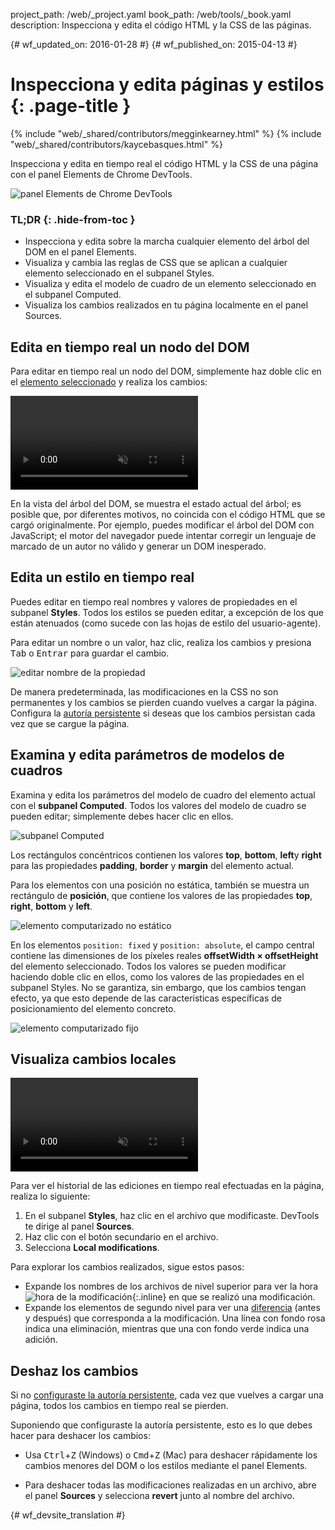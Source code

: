 project_path: /web/_project.yaml
book_path: /web/tools/_book.yaml
description: Inspecciona y edita el código HTML y la CSS de las páginas.

{# wf_updated_on: 2016-01-28 #}
{# wf_published_on: 2015-04-13 #}

# Inspecciona y edita páginas y estilos {: .page-title }

{% include "web/_shared/contributors/megginkearney.html" %}
{% include "web/_shared/contributors/kaycebasques.html" %}

Inspecciona y edita en tiempo real el código HTML y la CSS de una página con 
el panel Elements de Chrome DevTools.

![panel Elements de Chrome DevTools](imgs/elements-panel.png)


### TL;DR {: .hide-from-toc }
- Inspecciona y edita sobre la marcha cualquier elemento del árbol del DOM en el panel Elements.
- Visualiza y cambia las reglas de CSS que se aplican a cualquier elemento seleccionado en el subpanel Styles.
- Visualiza y edita el modelo de cuadro de un elemento seleccionado en el subpanel Computed.
- Visualiza los cambios realizados en tu página localmente en el panel Sources.


## Edita en tiempo real un nodo del DOM

Para editar en tiempo real un nodo del DOM, simplemente haz doble clic en el 
[elemento seleccionado](#inspect-an-element) y realiza los cambios:

<video src="animations/edit-element-name.mp4" style="max-width:100%;"
       loop muted autoplay controls></video>

En la vista del árbol del DOM, se muestra el estado actual del árbol; es posible que, por diferentes motivos, no coincida con el 
código HTML que se cargó originalmente. Por ejemplo, 
puedes modificar el árbol del DOM con JavaScript; el motor del navegador puede intentar 
corregir un lenguaje de marcado de un autor no válido y generar un DOM inesperado.

## Edita un estilo en tiempo real

Puedes editar en tiempo real nombres y valores de propiedades en el subpanel **Styles**. Todos
los estilos se pueden editar, a excepción de los que están atenuados (como sucede
con las hojas de estilo del usuario-agente).

Para editar un nombre o un valor, haz clic, realiza los cambios y presiona
<kbd class="kbd">Tab</kbd> o <kbd class="kbd">Entrar</kbd> para guardar el cambio.

![editar nombre de la propiedad](imgs/edit-property-name.png)

De manera predeterminada, las modificaciones en la CSS no son permanentes y los cambios se pierden 
cuando vuelves a cargar la página. Configura la [autoría 
persistente](/web/tools/setup/setup-workflow) si deseas que los cambios persistan cada vez que 
se cargue la página. 

## Examina y edita parámetros de modelos de cuadros

Examina y edita los parámetros del modelo de cuadro del elemento actual con el 
**subpanel Computed**. Todos los valores del modelo de cuadro se pueden editar; simplemente debes hacer clic 
en ellos.

![subpanel Computed](imgs/computed-pane.png)

Los rectángulos concéntricos contienen los valores **top**, **bottom**, **left**y **right**
para las propiedades **padding**, **border** y **margin**
del elemento actual. 

Para los elementos con una posición no estática, también se muestra un rectángulo de **posición**, 
que contiene los valores de las propiedades **top**, 
**right**, **bottom** y **left**.

![elemento computarizado no estático](imgs/computed-non-static.png)

En los elementos `position: fixed` y `position: absolute`, el campo 
central contiene las dimensiones de los píxeles reales **offsetWidth × offsetHeight** 
del elemento seleccionado. Todos los valores se pueden modificar haciendo doble clic en 
ellos, como los valores de las propiedades en el subpanel Styles. No se garantiza, sin embargo, que los 
cambios tengan efecto, ya que esto depende de las características específicas 
de posicionamiento del elemento concreto.

![elemento computarizado fijo](imgs/computed-fixed.png)

## Visualiza cambios locales

<video src="animations/revisions.mp4" style="max-width:100%;"
       autoplay loop muted controls></video>

Para ver el historial de las ediciones en tiempo real efectuadas en la página, realiza lo siguiente:

1. En el subpanel **Styles**, haz clic en el archivo que modificaste. DevTools
   te dirige al panel **Sources**.
1. Haz clic con el botón secundario en el archivo.
1. Selecciona **Local modifications**.

Para explorar los cambios realizados, sigue estos pasos:

* Expande los nombres de los archivos de nivel superior para ver la hora 
  ![hora de la modificación](imgs/image_25.png){:.inline} 
  en que se realizó una modificación.
* Expande los elementos de segundo nivel para ver una 
  [diferencia](https://en.wikipedia.org/wiki/Diff) (antes y después) 
  que corresponda a la modificación. Una línea con fondo rosa indica 
  una eliminación, mientras que una con fondo verde indica una adición.

## Deshaz los cambios

Si no [configuraste la autoría persistente](/web/tools/setup/setup-workflow), 
cada vez que vuelves a cargar una página, todos los cambios en tiempo real se pierden.

Suponiendo que configuraste la autoría persistente, esto es lo que debes hacer para deshacer los cambios:

* Usa <kbd class="kbd">Ctrl</kbd>+<kbd class="kbd">Z</kbd> (Windows) o 
  <kbd class="kbd">Cmd</kbd>+<kbd class="kbd">Z</kbd> (Mac) para deshacer 
  rápidamente los cambios menores del DOM o los estilos mediante el panel Elements.

* Para deshacer todas las modificaciones realizadas en un archivo, abre el panel **Sources** 
  y selecciona **revert** junto al nombre del archivo.

[Inspeccionar]: /web/tools/chrome-devtools/debug/command-line/command-line-reference#inspect


{# wf_devsite_translation #}
